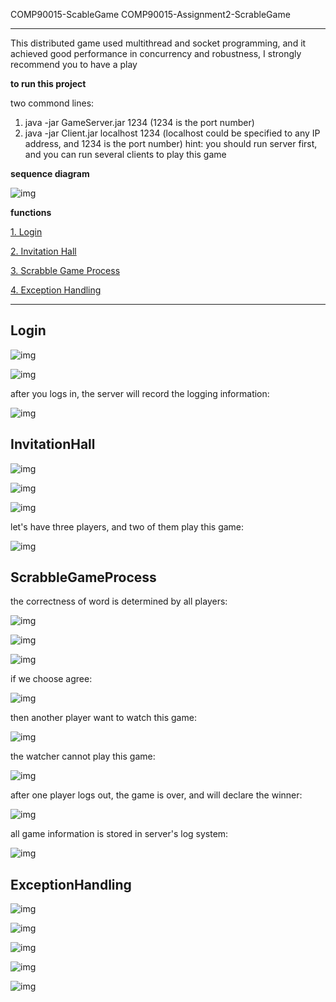 COMP90015-ScableGame
COMP90015-Assignment2-ScrableGame

***

This distributed game used multithread and socket programming, and it achieved good performance in concurrency and robustness, I strongly recommend you to have a play

**to run this project**

two commond lines:
1. java -jar GameServer.jar 1234 (1234 is the port number)
2. java -jar Client.jar localhost 1234 (localhost could be specified to any IP address, and 1234 is the port number)
hint: you should run server first, and you can run several clients to play this game

**sequence diagram**

![img](https://github.com/GuannanDunkLi/COMP90015-ScrableGame/blob/master/images/overview.png)

**functions**

[1. Login](#Login)

[2. Invitation Hall](#InvitationHall)

[3. Scrabble Game Process](#ScrabbleGameProcess)

[4. Exception Handling](#ExceptionHandling)

***

## Login

![img](https://github.com/GuannanDunkLi/COMP90015-ScrableGame/blob/master/images/login1.png)

![img](https://github.com/GuannanDunkLi/COMP90015-ScrableGame/blob/master/images/login2.png)

after you logs in, the server will record the logging information:

![img](https://github.com/GuannanDunkLi/COMP90015-ScrableGame/blob/master/images/1.png)

## InvitationHall

![img](https://github.com/GuannanDunkLi/COMP90015-ScrableGame/blob/master/images/inv1.png)

![img](https://github.com/GuannanDunkLi/COMP90015-ScrableGame/blob/master/images/inv2.png)

![img](https://github.com/GuannanDunkLi/COMP90015-ScrableGame/blob/master/images/inv3.png)

let's have three players, and two of them play this game:

![img](https://github.com/GuannanDunkLi/COMP90015-ScrableGame/blob/master/images/2.png)

## ScrabbleGameProcess

the correctness of word is determined by all players:

![img](https://github.com/GuannanDunkLi/COMP90015-ScrableGame/blob/master/images/4.png)

![img](https://github.com/GuannanDunkLi/COMP90015-ScrableGame/blob/master/images/5.png)

![img](https://github.com/GuannanDunkLi/COMP90015-ScrableGame/blob/master/images/6.png)

if we choose agree:

![img](https://github.com/GuannanDunkLi/COMP90015-ScrableGame/blob/master/images/7.png)

then another player want to watch this game:

![img](https://github.com/GuannanDunkLi/COMP90015-ScrableGame/blob/master/images/8.png)

the watcher cannot play this game:

![img](https://github.com/GuannanDunkLi/COMP90015-ScrableGame/blob/master/images/9.png)

after one player logs out, the game is over, and will declare the winner:

![img](https://github.com/GuannanDunkLi/COMP90015-ScrableGame/blob/master/images/10.png)

all game information is stored in server's log system:

![img](https://github.com/GuannanDunkLi/COMP90015-ScrableGame/blob/master/images/11.png)

## ExceptionHandling

![img](https://github.com/GuannanDunkLi/COMP90015-ScrableGame/blob/master/images/exc1.png)

![img](https://github.com/GuannanDunkLi/COMP90015-ScrableGame/blob/master/images/ex2.png)

![img](https://github.com/GuannanDunkLi/COMP90015-ScrableGame/blob/master/images/exc3.png)

![img](https://github.com/GuannanDunkLi/COMP90015-ScrableGame/blob/master/images/exc4.png)

![img](https://github.com/GuannanDunkLi/COMP90015-ScrableGame/blob/master/images/exc5.png)

